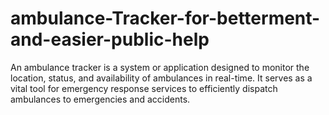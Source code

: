 # ambulance-Tracker-for-betterment-and-easier-public-help
An ambulance tracker is a system or application designed to monitor the location, status, and availability of ambulances in real-time. It serves as a vital tool for emergency response services to efficiently dispatch ambulances to emergencies and accidents.
